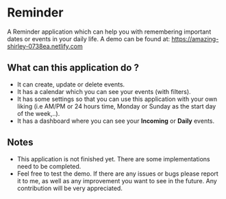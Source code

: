 # Reminder
A Reminder application which can help you with remembering important dates or events in your daily life. A demo can be found at: https://amazing-shirley-0738ea.netlify.com
## What can this application do ?
- It can create, update or delete events.
- It has a calendar which you can see your events (with filters).
- It has some settings so that you can use this application with your own liking (i.e AM/PM or 24 hours time, Monday or Sunday as the start day of the week,..).
- It has a dashboard where you can see your **Incoming** or **Daily** events.
## Notes
- This application is not finished yet. There are some implementations need to be completed.
- Feel free to test the demo. If there are any issues or bugs please report it to me, as well as any improvement you want to see in the future. Any contribution will be very appreciated.

